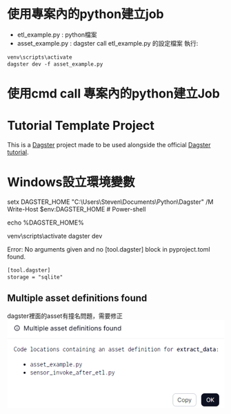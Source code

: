 # 使用專案內的python建立job 
- etl_example.py : python檔案
- asset_example.py : dagster call etl_example.py 的設定檔案
執行: 
```
venv\scripts\activate  
dagster dev -f asset_example.py 
```

# 使用cmd call 專案內的python建立Job


# Tutorial Template Project

This is a [Dagster](https://dagster.io/) project made to be used alongside the official [Dagster tutorial](https://docs.dagster.io/tutorial).

# Windows設立環境變數
setx DAGSTER_HOME "C:\Users\Steven\Documents\Python\Dagster" /M
Write-Host $env:DAGSTER_HOME # Power-shell

echo %DAGSTER_HOME%

venv\scripts\activate
dagster dev

Error: No arguments given and no [tool.dagster] block in pyproject.toml found.
```
[tool.dagster]
storage = "sqlite"
```


## Multiple asset definitions found
dagster裡面的asset有撞名問題，需要修正
![alt text](images/image.png)
